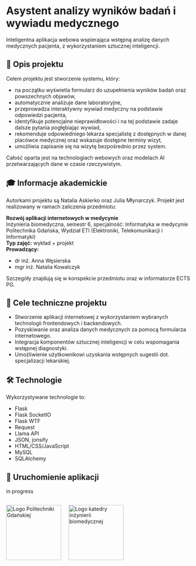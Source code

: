 # Asystent analizy wyników badań i wywiadu medycznego

Inteligentna aplikacja webowa wspierająca wstępną analizę danych medycznych pacjenta, z wykorzystaniem sztucznej inteligencji.

## 📌 Opis projektu

Celem projektu jest stworzenie systemu, który:
- na początku wyświetla formularz do uzupełnienia wyników badań oraz powszechnych objawów,
- automatycznie analizuje dane laboratoryjne,
- przeprowadza interaktywny wywiad medyczny na podstawie odpowiedzi pacjenta,
- identyfikuje potencjalne nieprawidłowości i na tej podstawie zadaje dalsze pytania pogłębiając wywiad,
- rekomenduje odpowiedniego lekarza specjalistę z dostępnych w danej placówce medycznej oraz wskazuje dostępne terminy wizyt,
- umożliwia zapisanie się na wizytę bezpośrednio przez system.

Całość oparta jest na technologiach webowych oraz modelach AI przetwarzających dane w czasie rzeczywistym.

## 🎓 Informacje akademickie

Autorkami projektu są Natalia Askierko oraz Julia Młynarczyk.
Projekt jest realizowany w ramach zaliczenia przedmiotu:

**Rozwój aplikacji internetowych w medycynie**  
Inżynieria biomedyczna, semestr 6, specjalność: Informatyka w medycynie  
Politechnika Gdańska, Wydział ETI (Elektroniki, Telekomunikacji i Informatyki)  
**Typ zajęć:** wykład + projekt  
**Prowadzący:**  
- dr inż. Anna Węsierska  
- mgr inż. Natalia Kowalczyk  

Szczegóły znajdują się w konspekcie przedmiotu oraz w informatorze ECTS PG.

## 🎯 Cele techniczne projektu

- Stworzenie aplikacji internetowej z wykorzystaniem wybranych technologii frontendowych i backendowych.
- Pozyskiwanie oraz analiza danych medycznych za pomocą formularza internetowego.
- Integracja komponentów sztucznej inteligencji w celu wspomagania wstępnej diagnostyki.
- Umożliwienie użytkownikowi uzyskania wstępnych sugestii dot. specjalizacji lekarskiej.

## 🛠️ Technologie

Wykorzystywane technologie to:
- Flask
- Flask SocketIO
- Flask WTF
- Request
- Llama API
- JSON, jonsify
- HTML/CSS/JavaScript
- MySQL
- SQLAlchemy

## 🚀 Uruchomienie aplikacji

in progress

## 
<div style="display: flex; gap: 20px; align-items: center;">
  <img src="https://trojmiasto.mapaakademicka.pl/wp-content/uploads/sites/6/2023/07/logotyp-PG-i-WETI.jpg" alt="Logo Politechniki Gdańskiej" style="height: 150px;">
  <img src="https://scontent-waw2-2.xx.fbcdn.net/v/t39.30808-6/271262448_107969231767142_1024862253473655745_n.png?_nc_cat=102&ccb=1-7&_nc_sid=6ee11a&_nc_ohc=aGfF6_Wr6zwQ7kNvwHMaRXO&_nc_oc=Adneq65SpMQtSZDWp0WpGvgmYcmBKgAb58uoNFwF_JpPNf6w5O6zGc0irMzmHupMy0M&_nc_zt=23&_nc_ht=scontent-waw2-2.xx&_nc_gid=d7av1fF6vS8bc3JvwKVl2g&oh=00_AfHnJbiuVNmh0sQjSmF1Me7JmEIFD21ZKPnu6tctelKZiw&oe=681932B8" alt="Logo katedry inżynierii biomedycznej" style="height: 150px;">
</div>


